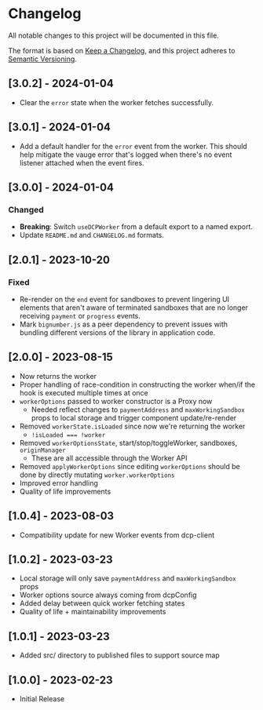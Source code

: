 # Changelog

All notable changes to this project will be documented in this file.

The format is based on [Keep a Changelog](https://keepachangelog.com/), and this project adheres to
[Semantic Versioning](https://semver.org/).

## [3.0.2] - 2024-01-04

- Clear the `error` state when the worker fetches successfully.

## [3.0.1] - 2024-01-04

- Add a default handler for the `error` event from the worker. This should help mitigate the vauge
  error that's logged when there's no event listener attached when the event fires.

## [3.0.0] - 2024-01-04

### Changed

- **Breaking**: Switch `useDCPWorker` from a default export to a named export.
- Update `README.md` and `CHANGELOG.md` formats.

## [2.0.1] - 2023-10-20

### Fixed

- Re-render on the `end` event for sandboxes to prevent lingering UI elements that aren't aware of
  terminated sandboxes that are no longer receiving `payment` or `progress` events.
- Mark `bignumber.js` as a peer dependency to prevent issues with bundling different versions of the
  library in application code.

## [2.0.0] - 2023-08-15

- Now returns the worker
- Proper handling of race-condition in constructing the worker when/if the hook is executed multiple
  times at once
- `workerOptions` passed to worker constructor is a Proxy now
  - Needed reflect changes to `paymentAddress` and `maxWorkingSandbox` props to local storage and
    trigger component update/re-render
- Removed `workerState.isLoaded` since now we're returning the worker
  - `!isLoaded === !worker`
- Removed `workerOptionsState`, start/stop/toggleWorker, sandboxes, `originManager`
  - These are all accessible through the Worker API
- Removed `applyWorkerOptions` since editing `workerOptions` should be done by directly mutating
  `worker.workerOptions`
- Improved error handling
- Quality of life improvements

## [1.0.4] - 2023-08-03

- Compatibility update for new Worker events from dcp-client

## [1.0.2] - 2023-03-23

- Local storage will only save `paymentAddress` and `maxWorkingSandbox` props
- Worker options source always coming from dcpConfig
- Added delay between quick worker fetching states
- Quality of life + maintainability improvements

## [1.0.1] - 2023-03-23

- Added src/ directory to published files to support source map

## [1.0.0] - 2023-02-23

- Initial Release
